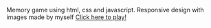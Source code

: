 Memory game using html, css and javascript.
Responsive design with images made by myself
[Click here to play!](https://thais-moreira-memory-game.netlify.app/)
